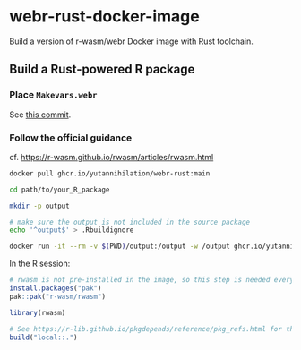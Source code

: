 # webr-rust-docker-image

Build a version of r-wasm/webr Docker image with Rust toolchain.

## Build a Rust-powered R package

### Place `Makevars.webr`

See [this commit](https://github.com/georgestagg/hellorust-wasm/commit/7383d37ee1c28fc3a86cd941aafc9ac563978c20).

### Follow the official guidance

cf. <https://r-wasm.github.io/rwasm/articles/rwasm.html>

```sh
docker pull ghcr.io/yutannihilation/webr-rust:main

cd path/to/your_R_package

mkdir -p output

# make sure the output is not included in the source package
echo '^output$' > .Rbuildignore

docker run -it --rm -v $(PWD)/output:/output -w /output ghcr.io/yutannihilation/webr:main R
```

In the R session:

```r
# rwasm is not pre-installed in the image, so this step is needed everytime
install.packages("pak")
pak::pak("r-wasm/rwasm")

library(rwasm)

# See https://r-lib.github.io/pkgdepends/reference/pkg_refs.html for the "local::" notation
build("local::.")
```